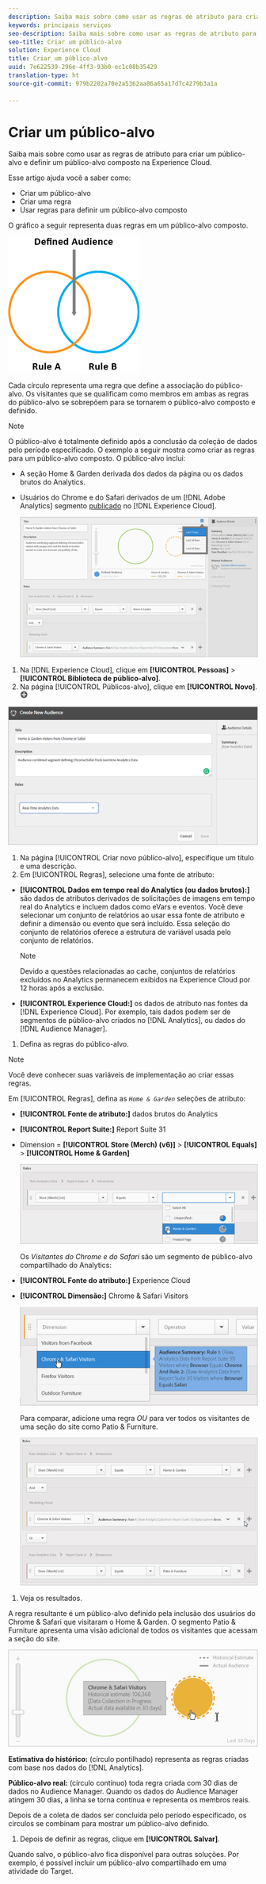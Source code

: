 ```yaml
---
description: Saiba mais sobre como usar as regras de atributo para criar um público-alvo e definir um público-alvo composto na Experience Cloud.
keywords: principais serviços
seo-description: Saiba mais sobre como usar as regras de atributo para criar um público-alvo e definir um público-alvo composto na Experience Cloud.
seo-title: Criar um público-alvo
solution: Experience Cloud
title: Criar um público-alvo
uuid: 7e622539-296e-4ff3-93b0-ec1c08b35429
translation-type: ht
source-git-commit: 979b2202a70e2a5362aa86a65a17d7c4279b3a1a

---
```



# Criar um público-alvo

Saiba mais sobre como usar as regras de atributo para criar um público-alvo e definir um público-alvo composto na Experience Cloud.

Esse artigo ajuda você a saber como:

* Criar um público-alvo
* Criar uma regra
* Usar regras para definir um público-alvo composto


O gráfico a seguir representa duas regras em um público-alvo composto.

![](assets/audience_sharing.png)

Cada círculo representa uma regra que define a associação do público-alvo. Os visitantes que se qualificam como membros em ambas as regras do público-alvo se sobrepõem para se tornarem o público-alvo composto e definido.

>[!NOTE]
>
>O público-alvo é totalmente definido após a conclusão da coleção de dados pelo período especificado.
O exemplo a seguir mostra como criar as regras para um público-alvo composto. O público-alvo inclui:

* A seção Home &amp; Garden derivada dos dados da página ou os dados brutos do Analytics.
* Usuários do Chrome e do Safari derivados de um [!DNL Adobe Analytics] segmento [publicado](../audience-library/audience-library.md#task_32FEEFE0B32E4E388CD4D892D727282A) no [!DNL Experience Cloud].


   ![](assets/audience_create.png)

1. Na [!DNL Experience Cloud], clique em **[!UICONTROL Pessoas]** &gt; **[!UICONTROL Biblioteca de público-alvo]**.
1. Na página [!UICONTROL Públicos-alvo], clique em **[!UICONTROL Novo]**. ![](assets/add_icon_small.png)

![Resultado da etapa](assets/audience_create_new.png)

1. Na página [!UICONTROL Criar novo público-alvo], especifique um título e uma descrição.
1. Em [!UICONTROL Regras], selecione uma fonte de atributo:

* **[!UICONTROL Dados em tempo real do Analytics (ou dados brutos):]** são dados de atributos derivados de solicitações de imagens em tempo real do Analytics e incluem dados como eVars e eventos. Você deve selecionar um conjunto de relatórios ao usar essa fonte de atributo e definir a dimensão ou evento que será incluído. Essa seleção do conjunto de relatórios oferece a estrutura de variável usada pelo conjunto de relatórios.

   >[!NOTE]
   >
   >Devido a questões relacionadas ao cache, conjuntos de relatórios excluídos no Analytics permanecem exibidos na Experience Cloud por 12 horas após a exclusão.

* **[!UICONTROL Experience Cloud:]** os dados de atributo nas fontes da [!DNL Experience Cloud]. Por exemplo, tais dados podem ser de segmentos de público-alvo criados no [!DNL Analytics], ou dados do [!DNL Audience Manager].

1. Defina as regras do público-alvo.

>[!NOTE]
>
>Você deve conhecer suas variáveis de implementação ao criar essas regras.

Em [!UICONTROL Regras], defina as *`Home & Garden`* seleções de atributo:

* **[!UICONTROL Fonte de atributo:]** dados brutos do Analytics
* **[!UICONTROL Report Suite:]** Report Suite 31
* Dimension = **[!UICONTROL Store (Merch) (v6)]** &gt; **[!UICONTROL Equals]** &gt; **[!UICONTROL Home &amp; Garden]**

   ![](assets/home_garden.png)

   Os *Visitantes do Chrome e do Safari* são um segmento de público-alvo compartilhado do Analytics:

* **[!UICONTROL Fonte do atributo:]** Experience Cloud
* **[!UICONTROL Dimensão:]** Chrome &amp; Safari Visitors

   ![](assets/chrome_safari.png)

   Para comparar, adicione uma regra *OU* para ver todos os visitantes de uma seção do site como Patio &amp; Furniture.

   ![](assets/audiences_rule_patio.png)

1. Veja os resultados.

A regra resultante é um público-alvo definido pela inclusão dos usuários do Chrome &amp; Safari que visitaram o Home &amp; Garden. O segmento Patio &amp; Furniture apresenta uma visão adicional de todos os visitantes que acessam a seção do site.

![](assets/defined_audience.png)

**Estimativa do histórico:** (círculo pontilhado) representa as regras criadas com base nos dados do [!DNL Analytics].

**Público-alvo real:** (círculo contínuo) toda regra criada com 30 dias de dados no Audience Manager. Quando os dados do Audience Manager atingem 30 dias, a linha se torna contínua e representa os membros reais.

Depois de a coleta de dados ser concluída pelo período especificado, os círculos se combinam para mostrar um público-alvo definido.

1. Depois de definir as regras, clique em **[!UICONTROL Salvar]**.

Quando salvo, o público-alvo fica disponível para outras soluções. Por exemplo, é possível incluir um público-alvo compartilhado em uma atividade do Target.
